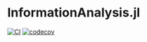 # InformationAnalysis.jl

[![CI](https://github.com/yezhengkai/InformationAnalysis.jl/workflows/CI/badge.svg)](https://github.com/yezhengkai/InformationAnalysis.jl/actions?workflow=CI)
[![codecov](https://codecov.io/gh/yezhengkai/InformationAnalysis.jl/branch/master/graph/badge.svg?token=DKPJH1JQK7)](https://codecov.io/gh/yezhengkai/InformationAnalysis.jl)
